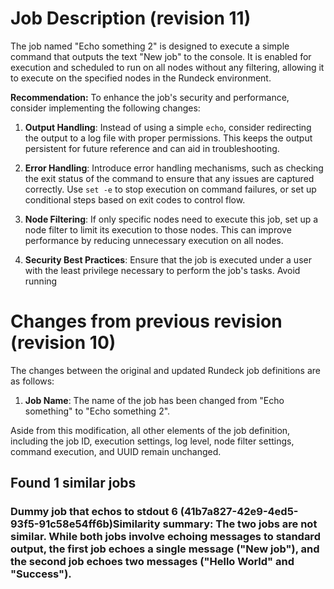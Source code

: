 
# Job Description (revision 11)
The job named "Echo something 2" is designed to execute a simple command that outputs the text "New job" to the console. It is enabled for execution and scheduled to run on all nodes without any filtering, allowing it to execute on the specified nodes in the Rundeck environment.

**Recommendation:** To enhance the job's security and performance, consider implementing the following changes: 

1. **Output Handling**: Instead of using a simple `echo`, consider redirecting the output to a log file with proper permissions. This keeps the output persistent for future reference and can aid in troubleshooting.
   
2. **Error Handling**: Introduce error handling mechanisms, such as checking the exit status of the command to ensure that any issues are captured correctly. Use `set -e` to stop execution on command failures, or set up conditional steps based on exit codes to control flow.

3. **Node Filtering**: If only specific nodes need to execute this job, set up a node filter to limit its execution to those nodes. This can improve performance by reducing unnecessary execution on all nodes.

4. **Security Best Practices**: Ensure that the job is executed under a user with the least privilege necessary to perform the job's tasks. Avoid running

# Changes from previous revision (revision 10)
The changes between the original and updated Rundeck job definitions are as follows:

1. **Job Name**: The name of the job has been changed from "Echo something" to "Echo something 2". 

Aside from this modification, all other elements of the job definition, including the job ID, execution settings, log level, node filter settings, command execution, and UUID remain unchanged.
## Found 1 similar jobs
### Dummy job that echos to stdout 6  (41b7a827-42e9-4ed5-93f5-91c58e54ff6b)Similarity summary: The two jobs are not similar. While both jobs involve echoing messages to standard output, the first job echoes a single message ("New job"), and the second job echoes two messages ("Hello World" and "Success").

